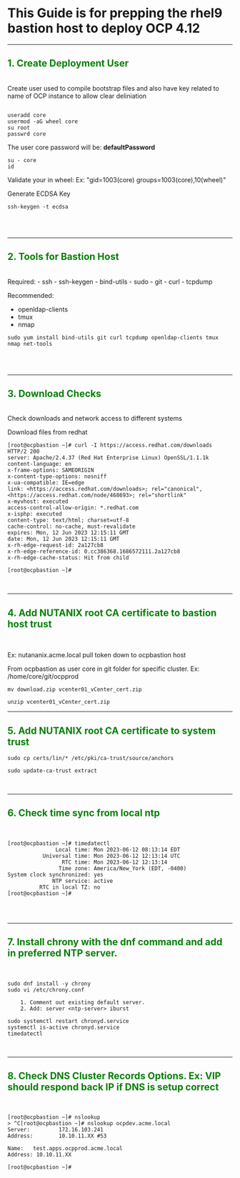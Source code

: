 # This Guide is for prepping the rhel9 bastion host to deploy OCP 4.12
------
## <span style="color:green"><b> 1. Create Deployment User </span></b>

<br>
Create user used to compile bootstrap files and also have key related to name of OCP instance to allow clear deliniation

```

useradd core
usermod -aG wheel core
su root
passwrd core

```
The user core password will be: <b>defaultPassword</b>

```
su - core
id
```

Validate your in wheel:  Ex: "gid=1003(core) groups=1003(core),10(wheel)"


Generate ECDSA Key 

```
ssh-keygen -t ecdsa
```
</br>

<br>

------
## <span style="color:green"><b>2. Tools for Bastion Host </span></b>

<br>
Required:
- ssh
- ssh-keygen
- bind-utils
- sudo
- git
- curl
- tcpdump

Recommended:
- openldap-clients
- tmux
- nmap

```
sudo yum install bind-utils git curl tcpdump openldap-clients tmux nmap net-tools 
```
</br>
<br>

------
## <span style="color:green"><b>3. Download Checks </span></b>

<br>
Check downloads and network access to different systems


Download files from redhat

```
[root@ocpbastion ~]# curl -I https://access.redhat.com/downloads
HTTP/2 200
server: Apache/2.4.37 (Red Hat Enterprise Linux) OpenSSL/1.1.1k
content-language: en
x-frame-options: SAMEORIGIN
x-content-type-options: nosniff
x-ua-compatible: IE=edge
link: <https://access.redhat.com/downloads>; rel="canonical",<https://access.redhat.com/node/468693>; rel="shortlink"
x-myvhost: executed
access-control-allow-origin: *.redhat.com
x-isphp: executed
content-type: text/html; charset=utf-8
cache-control: no-cache, must-revalidate
expires: Mon, 12 Jun 2023 12:15:11 GMT
date: Mon, 12 Jun 2023 12:15:11 GMT
x-rh-edge-request-id: 2a127cb8
x-rh-edge-reference-id: 0.cc386368.1686572111.2a127cb8
x-rh-edge-cache-status: Hit from child

[root@ocpbastion ~]#
```
<br>

------
## <span style="color:green"><b>4. Add NUTANIX root CA certificate to bastion host trust </span></b>

<br>

Ex:  nutananix.acme.local pull token down to ocpbastion host

From ocpbastion as user core in git folder for specific cluster.  Ex: /home/core/git/ocpprod

```
mv download.zip vcenter01_vCenter_cert.zip

unzip vcenter01_vCenter_cert.zip

```
------
## <span style="color:green"><b>5. Add NUTANIX root CA certificate to system trust </span></b>



```
sudo cp certs/lin/* /etc/pki/ca-trust/source/anchors

sudo update-ca-trust extract
```

<br>

------
## <span style="color:green"><b>6. Check time sync from local ntp </span></b>

<br>

```
[root@ocpbastion ~]# timedatectl
               Local time: Mon 2023-06-12 08:13:14 EDT
           Universal time: Mon 2023-06-12 12:13:14 UTC
                 RTC time: Mon 2023-06-12 12:13:14
                Time zone: America/New_York (EDT, -0400)
System clock synchronized: yes
              NTP service: active
          RTC in local TZ: no
[root@ocpbastion ~]#


```
<br>

------
## <span style="color:green"><b>7. Install chrony with the dnf command and add in preferred NTP server. </span></b>

<br>

```
sudo dnf install -y chrony
sudo vi /etc/chrony.conf

    1. Comment out existing default server.
    2. Add: server <ntp-server> iburst

sudo systemctl restart chronyd.service
systemctl is-active chronyd.service
timedatectl
```

<br>

------
## <span style="color:green"><b>8. Check DNS Cluster Records Options.  Ex: VIP should respond back IP if DNS is setup correct </span></b>

<br> 

```
[root@ocpbastion ~]# nslookup
> ^C[root@ocpbastion ~]# nslookup ocpdev.acme.local
Server:         172.16.103.241
Address:        10.10.11.XX #53

Name:   test.apps.ocpprod.acme.local
Address: 10.10.11.XX

[root@ocpbastion ~]#

```

